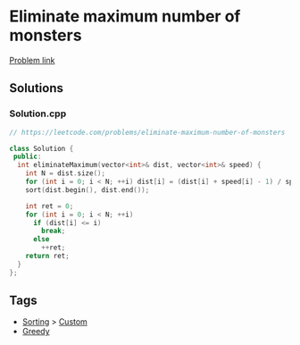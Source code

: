 # Eliminate maximum number of monsters

[Problem link](https://leetcode.com/problems/eliminate-maximum-number-of-monsters)

## Solutions


### Solution.cpp
```cpp
// https://leetcode.com/problems/eliminate-maximum-number-of-monsters

class Solution {
 public:
  int eliminateMaximum(vector<int>& dist, vector<int>& speed) {
    int N = dist.size();
    for (int i = 0; i < N; ++i) dist[i] = (dist[i] + speed[i] - 1) / speed[i];
    sort(dist.begin(), dist.end());

    int ret = 0;
    for (int i = 0; i < N; ++i)
      if (dist[i] <= i)
        break;
      else
        ++ret;
    return ret;
  }
};
```
## Tags

* [Sorting](/README.md#Sorting) > [Custom](/README.md#Sorting-Custom)
* [Greedy](/README.md#Greedy)
